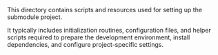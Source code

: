 This directory contains scripts and resources used for setting up the submodule project.

It typically includes initialization routines, configuration files, and helper scripts required to prepare the development environment, install dependencies, and configure project-specific settings.

